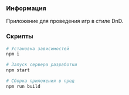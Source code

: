 ### Информация
Приложение для проведения игр в стиле DnD.

### Скрипты
```bash
# Установка зависимостей
npm i

# Запуск сервера разработки
npm start

# Сборка приложения в прод
npm run build
```
